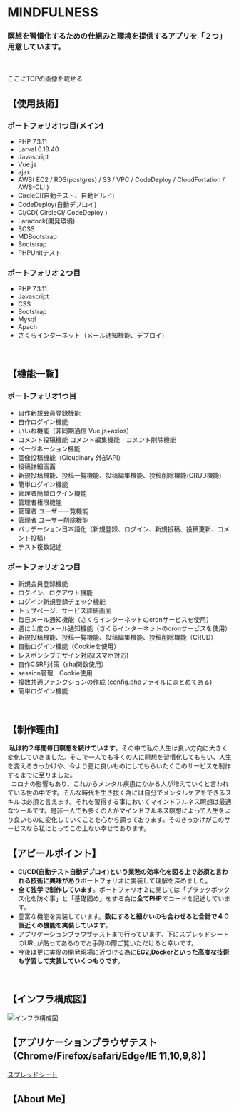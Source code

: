 
# MINDFULNESS
### 瞑想を習慣化するための仕組みと環境を提供するアプリを「２つ」用意しています。
<br><br>
ここにTOPの画像を載せる

## 【使用技術】
### ポートフォリオ1つ目(メイン)
- PHP 7.3.11
- Larval 6.18.40 
- Javascript
- Vue.js
- ajax
- AWS( EC2 / RDS(postgres) / S3 / VPC / CodeDeploy / CloudFortation / AWS-CLI )
- CircleCI(自動テスト、自動ビルド)
- CodeDeploy(自動デプロイ)
- CI/CD( CircleCI/ CodeDeploy )
- Laradock(開発環境)
- SCSS
- MDBootstrap
- Bootstrap
- PHPUnitテスト 

### ポートフォリオ２つ目
- PHP 7.3.11
- Javascript
- CSS
- Bootstrap
- Mysql
- Apach
- さくらインターネット（メール通知機能、デプロイ）
<br>

## 【機能一覧】
### ポートフォリオ1つ目
- 自作新規会員登録機能　
- 自作ログイン機能
- いいね機能（非同期通信 Vue.js+axios）
- コメント投稿機能 コメント編集機能　コメント削除機能
- ページネーション機能
- 画像投稿機能（Cloudinary 外部API）
- 投稿詳細画面
- 新規投稿機能、投稿一覧機能、投稿編集機能、投稿削除機能(CRUD機能)
- 簡単ログイン機能
- 管理者簡単ログイン機能
- 管理者権限機能
- 管理者 ユーザー一覧機能
- 管理者 ユーザー削除機能
- バリデーション日本語化（新規登録、ログイン、新規投稿、投稿更新、コメント投稿）
- テスト複数記述

### ポートフォリオ２つ目
- 新規会員登録機能
- ログイン、ログアウト機能
- ログイン新規登録チェック機能
- トップページ、サービス詳細画面
- 毎日メール通知機能（さくらインターネットのcronサービスを使用）
- 週に１度のメール通知機能（さくらインターネットのcronサービスを使用）
- 新規投稿機能、投稿一覧機能、投稿編集機能、投稿削除機能（CRUD）
- 自動ログイン機能（Cookieを使用）
- レスポンシブデザイン対応(スマホ対応)
- 自作CSRF対策（sha関数使用）
- session管理　Cookie使用
- 複数共通ファンクションの作成 (config.phpファイルにまとめてある)
- 簡単ログイン機能
<br>

## 【制作理由】
 &nbsp;**私は約２年間毎日瞑想を続けています**。その中で私の人生は良い方向に大きく変化していきました。そこで一人でも多くの人に瞑想を習慣化してもらい、人生を変えるきっかけや、今より更に良いものにしてもらいたくこのサービスを制作するまでに至りました。<br>&nbsp; コロナの影響もあり、これからメンタル疾患にかかる人が増えていくと言われている世の中です。そんな時代を生き抜く為には自分でメンタルケアをできるスキルは必須と言えます。それを習得する事においてマインドフルネス瞑想は最適なツールです。是非一人でも多くの人がマインドフルネス瞑想によって人生をより良いものに変化していくことを心から願っております。そのきっかけがこのサービスなら私にとってこの上ない幸せであります。
<br>

## 【アピールポイント】
- **CI/CD(自動テスト自動デプロイ)という業務の効率化を図る上で必須と言われる技術に興味があり**ポートフォリオに実装して理解を深めました。<br>
- **全て独学で制作しています**。ポートフォリオ２に関しては「ブラックボックス化を防ぐ事」と「基礎固め」をする為に**全てPHP**でコードを記述しています。<br>
- 豊富な機能を実装しています。**数にすると細かいのも合わせると合計で４０個近くの機能を実装しています**。<br>
- アプリケーションブラウザテストまで行っています。下にスプレッドシートのURLが貼ってあるのでお手隙の際ご覧いただけると幸いです。<br>
- 今後は更に実際の開発現場に近づける為に**EC2,Dockerといった高度な技術も学習して実装していくつもりです**。
<br>

## 【インフラ構成図】
![インフラ構成図](images/infra.png "Cloud")
<br>

## 【アプリケーションブラウザテスト（Chrome/Firefox/safari/Edge/IE 11,10,9,8）】
[スプレッドシート](https://docs.google.com/spreadsheets/d/1VHTu-UZnbfKLE30rUPOp0xKJSU-AV2oquUGVsC01C44/edit#gid=352893331)
<br>

## 【About Me】

